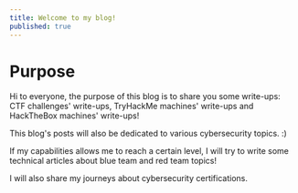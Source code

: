 ```yaml
---
title: Welcome to my blog!
published: true
---
```


# [](#header-1)Purpose
Hi to everyone, the purpose of this blog is to share you some write-ups: CTF challenges' write-ups, TryHackMe machines' write-ups and HackTheBox machines' write-ups!

This blog's posts will also be dedicated to various cybersecurity topics. :)

If my capabilities allows me to reach a certain level, I will try to write some technical articles about blue team and red team topics!


I will also share my journeys about cybersecurity certifications.



